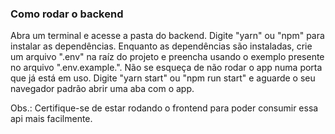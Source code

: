 ### Como rodar o backend
Abra um terminal e acesse a pasta do backend.
Digite "yarn" ou "npm" para instalar as dependências.
Enquanto as dependências são instaladas, crie um arquivo ".env" na raíz do projeto e preencha usando o exemplo presente no arquivo ".env.example.". Não se esqueça de não rodar o app numa porta que já está em uso.
Digite "yarn start" ou "npm run start" e aguarde o seu navegador padrão abrir uma aba com o app.

Obs.: Certifique-se de estar rodando o frontend para poder consumir essa api mais facilmente.